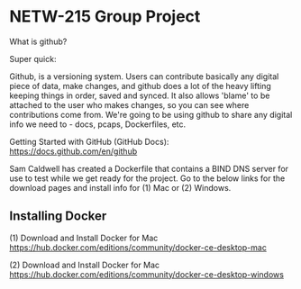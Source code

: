NETW-215 Group Project 
======================

What is github? 

Super quick:

Github, is a versioning system. Users can contribute basically any digital piece of data, make changes, and github does a lot of the heavy lifting keeping things in order, saved and synced. It also allows 'blame' to be attached to the user who makes changes, so you can see where contributions come from. We're going to be using github to share any digital info we need to - docs, pcaps, Dockerfiles, etc.

Getting Started with GitHub (GitHub Docs): https://docs.github.com/en/github


Sam Caldwell has created a Dockerfile that contains a BIND DNS server for use to test while we get ready for the project. Go to the below links for the download pages and install info for (1) Mac or (2) Windows.

Installing Docker
-----------------
(1) Download and Install Docker for Mac
https://hub.docker.com/editions/community/docker-ce-desktop-mac

(2) Download and Install Docker for Mac
https://hub.docker.com/editions/community/docker-ce-desktop-windows
